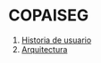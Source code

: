 # COPAISEG
1. [Historia de usuario](https://docs.google.com/spreadsheets/d/1ewsCVKoSksruq_XLSN0PL15HrfhP53r7SokFJ1KugMs/edit?usp=sharing)
2. [Arquitectura](https://docs.google.com/document/d/1wklsveNh1nU0KGRKC3s8jxfnAgwW-5TttfMsV2_gLCg/edit?usp=sharing)
